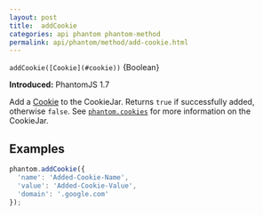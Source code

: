 ```yaml
---
layout: post
title:  addCookie
categories: api phantom phantom-method
permalink: api/phantom/method/add-cookie.html
---
```


`addCookie([Cookie](#cookie))` {Boolean}

**Introduced:** PhantomJS 1.7

Add a [Cookie](#cookie) to the CookieJar.  Returns `true` if successfully added, otherwise `false`. See [`phantom.cookies`](#phantom-cookies) for more information on the CookieJar.

## Examples

```javascript
phantom.addCookie({
  'name': 'Added-Cookie-Name',
  'value': 'Added-Cookie-Value',
  'domain': '.google.com'
});
```








